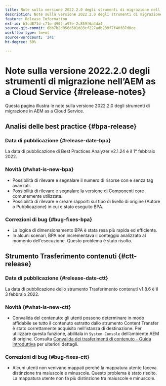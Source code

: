 ```yaml
---
title: Note sulla versione 2022.2.0 degli strumenti di migrazione nell’AEM as a Cloud Service
description: Note sulla versione 2022.2.0 degli strumenti di migrazione nell’AEM as a Cloud Service
feature: Release Information
exl-id: b1cd871d-c71e-4902-a97e-2c859f6a4da4
source-git-commit: 6bb7b2d056d501d83cf227adb239f7f40f87d0ce
workflow-type: tm+mt
source-wordcount: '241'
ht-degree: 59%

---
```


# Note sulla versione 2022.2.0 degli strumenti di migrazione nell’AEM as a Cloud Service {#release-notes}

Questa pagina illustra le note sulla versione 2022.2.0 degli strumenti di migrazione in AEM as a Cloud Service.

## Analisi delle best practice {#bpa-release}

### Data di pubblicazione {#release-date-bpa}

La data di pubblicazione di Best Practices Analyzer v2.1.24 è il 1° febbraio 2022.

### Novità {#what-is-new-bpa}

* Possibilità di rilevare e segnalare il numero di risorse con e senza tag avanzati.
* Possibilità di rilevare e segnalare la versione di Componenti core comunemente utilizzata.
* Possibilità di rilevare e creare rapporti sul tipo di livello di origine (Autore o Pubblicazione) in cui è stato eseguito BPA.

### Correzioni di bug {#bug-fixes-bpa}

* La logica di dimensionamento BPA è stata resa più rapida ed efficiente.
* In alcuni scenari, BPA non incrementava il conteggio analizzato al momento dell’esecuzione. Questo problema è stato risolto.

## Strumento Trasferimento contenuti {#ctt-release}

### Data di pubblicazione {#release-date-ctt}

La data di pubblicazione dello strumento Trasferimento contenuti v1.8.6 è il 3 febbraio 2022.

### Novità {#what-is-new-ctt}

* Convalida del contenuto: gli utenti possono determinare in modo affidabile se tutto il contenuto estratto dallo strumento Content Transfer è stato correttamente acquisito nell’istanza di destinazione. Per utilizzare questa funzione, abilitala in `System Console` dell’ambiente AEM di origine. Consulta [Convalida dei trasferimenti di contenuto - Guida introduttiva](https://experienceleague.adobe.com/docs/experience-manager-cloud-service/content/migration-journey/cloud-migration/content-transfer-tool/validating-content-transfers.html?lang=it#getting-started) per ulteriori dettagli.

### Correzioni di bug {#bug-fixes-ctt}

* Alcuni utenti non venivano mappati perché la mappatura utente faceva distinzione tra maiuscole e minuscole. Questo problema è stato risolto. La mappatura utente non fa più distinzione tra maiuscole e minuscole.

